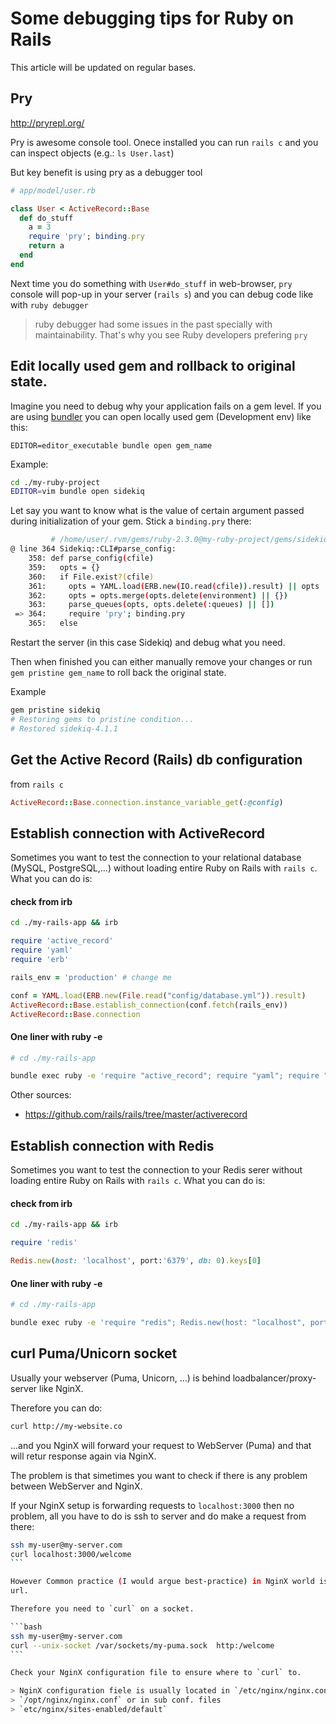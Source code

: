 # Some debugging tips for Ruby on Rails

This article will be  updated on regular bases.  

## Pry

http://pryrepl.org/

Pry is awesome console tool. Onece installed you can run `rails c` and
you can inspect objects (e.g.: `ls User.last`)

But key benefit is using pry as a debugger tool


```ruby
# app/model/user.rb

class User < ActiveRecord::Base
  def do_stuff
    a = 3
    require 'pry'; binding.pry
    return a
  end
end
```

Next time you do something with `User#do_stuff` in web-browser, `pry`
console will pop-up in your server (`rails s`) and you can debug code
like with `ruby debugger`

> ruby debugger had some issues in the past specially with
> maintainability. That's why you see Ruby developers prefering `pry`


## Edit locally used gem and rollback to original state.

Imagine you need to debug why your application fails on a gem level.
If you are using [bundler](http://bundler.io/) you can open locally used
gem (Development env) like this:

`EDITOR=editor_executable bundle open gem_name`

Example:

```bash
cd ./my-ruby-project
EDITOR=vim bundle open sidekiq
```

Let say you want to know what is the value of certain argument passed
during initialization of your gem. Stick a `binding.pry` there:

```bash
         # /home/user/.rvm/gems/ruby-2.3.0@my-ruby-project/gems/sidekiq-4.1.1/lib/sidekiq/cli.rb
@ line 364 Sidekiq::CLI#parse_config:
    358: def parse_config(cfile)
    359:   opts = {}
    360:   if File.exist?(cfile)
    361:     opts = YAML.load(ERB.new(IO.read(cfile)).result) || opts
    362:     opts = opts.merge(opts.delete(environment) || {})
    363:     parse_queues(opts, opts.delete(:queues) || [])
 => 364:     require 'pry'; binding.pry
    365:   else
```

Restart the server (in this case Sidekiq) and debug what you need.

Then when finished you can either manually remove your changes or run
`gem pristine gem_name` to roll back the original state.

Example

```bash
gem pristine sidekiq
# Restoring gems to pristine condition...
# Restored sidekiq-4.1.1
```


## Get the Active Record (Rails) db configuration

from `rails c`

```ruby
ActiveRecord::Base.connection.instance_variable_get(:@config)
```

## Establish connection with ActiveRecord

Sometimes you want to test the connection to your relational database (MySQL, PostgreSQL,...)
without loading entire Ruby on Rails with `rails c`. What you can do is:

#### check from irb

```bash
cd ./my-rails-app && irb
```

```ruby
require 'active_record'
require 'yaml'
require 'erb'

rails_env = 'production' # change me

conf = YAML.load(ERB.new(File.read("config/database.yml")).result)
ActiveRecord::Base.establish_connection(conf.fetch(rails_env))
ActiveRecord::Base.connection
```

#### One liner with ruby -e

```bash
# cd ./my-rails-app

bundle exec ruby -e 'require "active_record"; require "yaml"; require "erb"; ActiveRecord::Base.establish_connection(YAML.load(ERB.new(File.read("config/database.yml")).result).fetch("production")).tap { |ar| ar.connection && puts("success") }'
```

Other sources:

* https://github.com/rails/rails/tree/master/activerecord

## Establish connection with Redis

Sometimes you want to test the connection to your Redis serer without loading
entire Ruby on Rails with `rails c`. What you can do is:

#### check from irb

```bash
cd ./my-rails-app && irb
```

```ruby
require 'redis'

Redis.new(host: 'localhost', port:'6379', db: 0).keys[0]
```

#### One liner with ruby -e

```bash
# cd ./my-rails-app

bundle exec ruby -e 'require "redis"; Redis.new(host: "localhost", port:"6379", db: 0).keys[0]'
```

## curl Puma/Unicorn socket

Usually your webserver (Puma, Unicorn, ...) is behind loadbalancer/proxy-server like NginX.

Therefore you can do:

```bash
curl http://my-website.co
```

...and you NginX will forward your request to WebServer (Puma) and that will retur response again via NginX.

The problem is that simetimes you want to check if there is any problem between WebServer and NginX.

If your NginX setup is forwarding requests to `localhost:3000` then no
problem, all you have to do is ssh to server and do make a request
from there:

````bash
ssh my-user@my-server.com
curl localhost:3000/welcome
```

However Common practice (I would argue best-practice) in NginX world is to forward requests to the WebServer via a socket rather than
url.

Therefore you need to `curl` on a socket.

```bash
ssh my-user@my-server.com
curl --unix-socket /var/sockets/my-puma.sock  http:/welcome
```

Check your NginX configuration file to ensure where to `curl` to.

> NginX configuration fiele is usually located in `/etc/nginx/nginx.conf`,
> `/opt/nginx/nginx.conf` or in sub conf. files
> `etc/nginx/sites-enabled/default`
